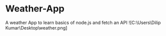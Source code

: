 # Weather-App
A weather App to learn basics of node.js and fetch an API
![C:\Users\Dilip Kumar\Desktop\weather.png]

